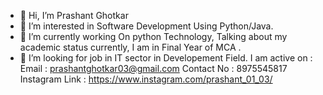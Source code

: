 - 👋 Hi, I’m Prashant Ghotkar
- 👀 I’m interested in Software Development Using Python/Java.
- 🌱 I’m currently working On python Technology, Talking about my academic status currently, I am in Final Year of MCA .
- 💞️ I’m looking for job in IT sector in Developement Field.
I am active on : Email : prashantghotkar03@gmail.com 
                 Contact No : 8975545817
                 Instagram Link : https://www.instagram.com/prashant_01_03/
                 

<!---
Prashant0103/Prashant0103 is a ✨ special ✨ repository because its `README.md` (this file) appears on your GitHub profile.
You can click the Preview link to take a look at your changes.
--->
